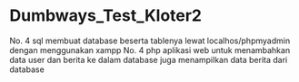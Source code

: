 # Dumbways_Test_Kloter2
No. 4 sql membuat database beserta tablenya lewat localhos/phpmyadmin dengan menggunakan xampp
No. 4 php aplikasi web untuk menambahkan data user dan berita ke dalam database juga menampilkan data berita dari database
